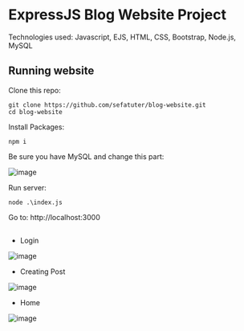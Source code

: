 # ExpressJS Blog Website Project

Technologies used: Javascript, EJS, HTML, CSS, Bootstrap, Node.js, MySQL

## Running website

Clone this repo:

```
git clone https://github.com/sefatuter/blog-website.git
cd blog-website
```

Install Packages:

```
npm i
```

Be sure you have MySQL and change this part:

![image](https://github.com/sefatuter/blog-website/assets/95074982/0b950661-4484-4e32-8931-83112d49fa4c)

Run server:
```
node .\index.js
```
Go to: http://localhost:3000

##

* Login

![image](https://github.com/sefatuter/blog-website/assets/95074982/980555ca-40ff-410b-b4eb-d41eac25ef16)

* Creating Post

![image](https://github.com/sefatuter/blog-website/assets/95074982/48bffa67-7fa5-490f-88c0-db60b5e58761)

* Home

![image](https://github.com/sefatuter/blog-website/assets/95074982/63a79b51-318c-45ac-83f3-e58126362250)




